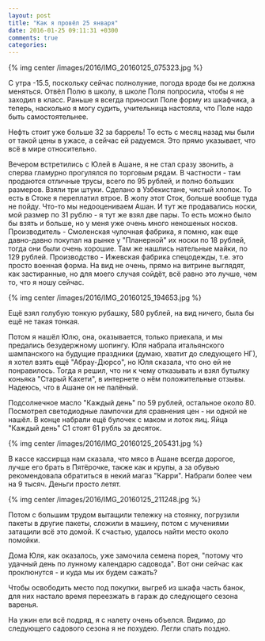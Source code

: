 ```yaml
---
layout: post
title: "Как я провёл 25 января"
date: 2016-01-25 09:11:31 +0300
comments: true
categories: 
---
```

{% img center /images/2016/IMG_20160125_075323.jpg %}

С утра -15.5, поскольку сейчас полнолуние, погода вроде бы не должна меняться. Отвёл Полю в школу, в школе Поля попросила, чтобы я не заходил в класс. Раньше я всегда приносил Поле форму из шкафчика, а теперь, насколько я могу судить, учительница настояла, что Поле надо быть самостоятельнее.

Нефть стоит уже больше 32 за баррель! То есть с месяц назад мы были от такой цены в ужасе, а сейчас ей радуемся. Это прямо указывает, что всё в мире относительно.

Вечером встретились с Юлей в Ашане, я не стал сразу звонить, а сперва гламурно прогулялся по торговым рядам. В частности - там продаются отличные трусы, всего по 95 рублей, и полно больших размеров. Взяли три штуки. Сделано в Узбекистане, чистый хлопок. То есть в Стоке я переплатил втрое. В жопу этот Сток, больше вообще туда не пойду. Что-то мы недооцениваем Ашан. И тут же продавались носки, мой размер по 31 рублю - я тут же взял две пары. То есть можно было бы взять и больше, но у меня уже очень много неношеных носков. Производитель - Смоленская чулочная фабрика, я помню, как еще давно-давно покупал на рынке у "Планерной" их носки по 18 рублей, тогда они были очень хорошие. Там же нашлись нательные майки, по 129 рублей. Производство - Ижевская фабрика спецодежды, т.е. это просто военная форма. На вид не очень, прямо на витрине выглядят, как застиранные, но для моего случая сойдёт, всё равно это лучше, чем то, что я ношу сейчас.

{% img center /images/2016/IMG_20160125_194653.jpg %}

Ещё взял голубую тонкую рубашку, 580 рублей, на вид ничего, была бы ещё не такая тонкая. 

Потом я нашёл Юлю, она, оказывается, только приехала, и мы предались безудержному шопингу. Юля набрала итальянского шампанского на будущие праздники (думаю, хватит до следующего НГ), я хотел взять ещё "Абрау-Дюрсо", но Юля сказала, что оно ей не понравилось. Тогда я решил, что ни к чему отказывать и взял бутылку коньяка "Старый Кахети", в интернете о нём положительные отзывы. Надеюсь, что в Ашане он не палёный. 

Подсолнечное масло "Каждый день" по 59  рублей, остальное около 80. Посмотрел светодиодные лампочки для сравнения цен - ни одной не нашёл. В конце набрали ещё булочек с маком и лоток яиц. Яйца "Каждый день" С1 стоят 61 рубль за десяток.

{% img center /images/2016/IMG_20160125_205431.jpg %}

В кассе кассирща нам сказала, что мясо в Ашане всегда дорогое, лучше его брать в Пятёрочке, также как и крупы, а за обувью рекомендовала обратиться в некий магаз "Карри". Набрали более чем на 9 тысяч. Деньги просто летят. 

{% img center /images/2016/IMG_20160125_211248.jpg %}

Потом с большим трудом вытащили тележку на стоянку, погрузили пакеты в другие пакеты, сложили в машину, потом с мучениями затащили всё это домой. К счастью, удалось найти место около помойки.

Дома Юля, как оказалось, уже замочила семена порея, "потому что удачный день по лунному календарю садовода". Вот они сейчас как проклюнутся - и куда мы их будем сажать?

Чтобы освободить место под покупки, выгреб из шкафа часть банок, для них настало время переезжать в гараж до следующего сезона варенья.

На ужин ели всё подряд, я с налету очень объелся. Видимо, до следующего садового сезона я не похудею. Легли спать поздно.